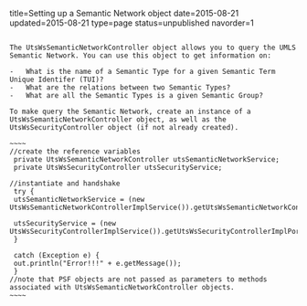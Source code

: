 title=Setting up a Semantic Network object
date=2015-08-21
updated=2015-08-21
type=page
status=unpublished
navorder=1
~~~~~~

The UtsWsSemanticNetworkController object allows you to query the UMLS Semantic Network. You can use this object to get information on:

-   What is the name of a Semantic Type for a given Semantic Term Unique Identifer (TUI)?
-   What are the relations between two Semantic Types?
-   What are all the Semantic Types is a given Semantic Group?

To make query the Semantic Network, create an instance of a UtsWsSemanticNetworkController object, as well as the UtsWsSecurityController object (if not already created).

~~~~
//create the reference variables
 private UtsWsSemanticNetworkController utsSemanticNetworkService;
 private UtsWsSecurityController utsSecurityService;

//instantiate and handshake
 try {
 utsSemanticNetworkService = (new UtsWsSemanticNetworkControllerImplService()).getUtsWsSemanticNetworkControllerImplPort();

 utsSecurityService = (new UtsWsSecurityControllerImplService()).getUtsWsSecurityControllerImplPort();
 }

 catch (Exception e) {
 out.println("Error!!!" + e.getMessage());
 }
//note that PSF objects are not passed as parameters to methods associated with UtsWsSemanticNetworkController objects.
~~~~